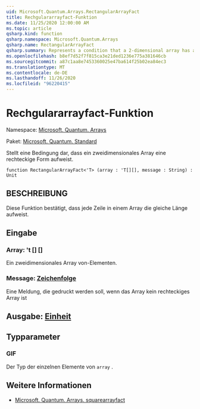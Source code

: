 ```yaml
---
uid: Microsoft.Quantum.Arrays.RectangularArrayFact
title: Rechgulararrayfact-Funktion
ms.date: 11/25/2020 12:00:00 AM
ms.topic: article
qsharp.kind: function
qsharp.namespace: Microsoft.Quantum.Arrays
qsharp.name: RectangularArrayFact
qsharp.summary: Represents a condition that a 2-dimensional array has a rectangular shape
ms.openlocfilehash: b8ef7d52f7f815ca3e21ded1236e775a381646cb
ms.sourcegitcommit: a87c1aa8e7453360025e47ba614f25b02ea84ec3
ms.translationtype: MT
ms.contentlocale: de-DE
ms.lasthandoff: 11/26/2020
ms.locfileid: "96220415"
---
```

# <a name="rectangulararrayfact-function"></a>Rechgulararrayfact-Funktion

Namespace: [Microsoft. Quantum. Arrays](xref:Microsoft.Quantum.Arrays)

Paket: [Microsoft. Quantum. Standard](https://nuget.org/packages/Microsoft.Quantum.Standard)


Stellt eine Bedingung dar, dass ein zweidimensionales Array eine rechteckige Form aufweist.

```qsharp
function RectangularArrayFact<'T> (array : 'T[][], message : String) : Unit
```


## <a name="description"></a>BESCHREIBUNG

Diese Funktion bestätigt, dass jede Zeile in einem Array die gleiche Länge aufweist.

## <a name="input"></a>Eingabe

### <a name="array--t"></a>Array: 't [] []

Ein zweidimensionales Array von-Elementen.


### <a name="message--string"></a>Message: [Zeichenfolge](xref:microsoft.quantum.lang-ref.string)

Eine Meldung, die gedruckt werden soll, wenn das Array kein rechteckiges Array ist



## <a name="output--unit"></a>Ausgabe: [Einheit](xref:microsoft.quantum.lang-ref.unit)



## <a name="type-parameters"></a>Typparameter

### <a name="t"></a>GIF

Der Typ der einzelnen Elemente von `array` .

## <a name="see-also"></a>Weitere Informationen

- [Microsoft. Quantum. Arrays. squarearrayfact](xref:Microsoft.Quantum.Arrays.SquareArrayFact)